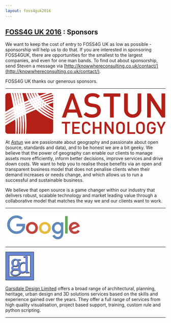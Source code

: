 ```yaml
---
layout: foss4guk2016
---
```

## [FOSS4G UK 2016](/foss4guk2016/) : Sponsors

We want to keep the cost of entry to FOSS4G UK as low as possible - sponsorship will help us to do that. If you are interested in sponsoring FOSS4GUK, there are opportunities for the smallest to the largest companies, and even for one man bands. To find out about sponsorship, send Steven a message via [http://knowwhereconsulting.co.uk/contact/](http://knowwhereconsulting.co.uk/contact/).

FOSS4G UK thanks our generous sponsors.

---
<a name="astun"></a>
[![alt text](images/astun_lge.jpg "Astun")](http://www.astuntechnology.com) 

At [Astun](http://www.astuntechnology.com) we are passionate about geography and passionate about open (source, standards and data), and to be honest we are a bit geeky. We believe that the power of geography can enable our clients to manage assets more efficiently, inform better decisions, improve services and drive down costs. We want to help you to realise those benefits via an open and transparent business model that does not penalise clients when their demand increases or needs change, and which allows us to run a successful and sustainable business.

We believe that open source is a game changer within our industry that delivers robust, scalable technology and market leading value through a collaborative model that matches the way we and our clients want to work.

---
<a name="google"></a>
![alt text](images/google_small.png "Google")

---
<a name="garsdaledesign"></a>
![alt text](images/garsdale_small.jpg "Garsdale Design")

[Garsdale Design Limited](http://www.garsdaledesign.co.uk/) offers a broad range of architectural, planning, heritage, urban design and 3D solutions services based on the skills and experience gained over the years.
They offer a full range of services from high quality visualisation, project based support, training, custom rule and python scripting. 

---


